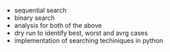 - sequential search
- binary search
- analysis for both of the above
- dry run to identify best, worst and avrg cases
- implementation of searching techiniques in python
